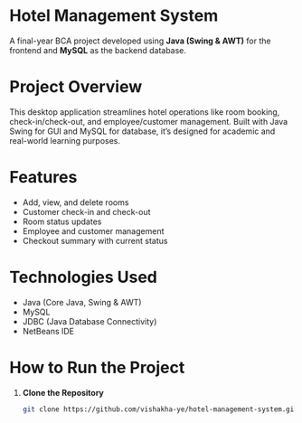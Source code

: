 #  Hotel Management System

A final-year BCA project developed using **Java (Swing & AWT)** for the frontend and **MySQL** as the backend database.

# Project Overview  
This desktop application streamlines hotel operations like room booking, check-in/check-out, and employee/customer management. Built with Java Swing for GUI and MySQL for database, it’s designed for academic and real-world learning purposes.

# Features  
- Add, view, and delete rooms  
- Customer check-in and check-out  
- Room status updates  
- Employee and customer management  
- Checkout summary with current status

# Technologies Used  
- Java (Core Java, Swing & AWT)  
- MySQL  
- JDBC (Java Database Connectivity)  
- NetBeans IDE  

# How to Run the Project

1. **Clone the Repository**
   ```bash
   git clone https://github.com/vishakha-ye/hotel-management-system.git
